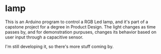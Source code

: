 # lamp

This is an Arduino program to control a RGB Led lamp, and it's part of a capstone project for a degree in Product Design.
The light changes as time passes by, and for demonstration purpuses, changes its behavior based on user input through a capacitive sensor. 

I'm still developing it, so there's more stuff coming by.
